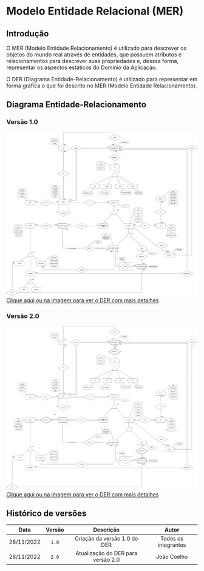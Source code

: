 # Modelo Entidade Relacional (MER)

## Introdução

O MER (Modelo Entidade Relacionamento) é utilizado para descrever os objetos do mundo real através de entidades, que possuem atributos e relacionamentos para descrever suas propriedades e, desssa forma, representar os aspectos estáticos do Domínio da Aplicação.

O DER (Diagrama Entidade-Relacionamento) é utilizado para representar em forma gráfica o que foi descrito no MER (Modelo Entidade Relacionamento).

## Diagrama Entidade-Relacionamento

### Versão 1.0

[![DER Versão 1.0](./images/diagrama-entidade-relacionamento-v1.png)](./images/diagrama-entidade-relacionamento-v1.png)
[Clique aqui ou na imagem para ver o DER com mais detalhes](./images/diagrama-entidade-relacionamento-v1.png)

### Versão 2.0

[![DER Versão 2.0](./images/diagrama-entidade-relacionamento-v2.png)](./images/diagrama-entidade-relacionamento-v2.png)
[Clique aqui ou na imagem para ver o DER com mais detalhes](./images/diagrama-entidade-relacionamento-v2.png)

## Histórico de versões

|    Data    | Versão |          Descrição           |        Autor         |
| :--------: | :----: | :--------------------------: | :------------------: |
| 28/11/2022 | `1.0`  | Criação da versão 1.0 do DER | Todos os integrantes |
| 28/11/2022 | `2.0`  | Atualização do DER para versão 2.0 | João Coelho |